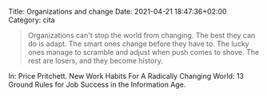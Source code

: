Title: Organizations and change
Date: 2021-04-21 18:47:36+02:00
Category: cita

> Organizations can't stop the world from changing. The best they can do is adapt. The smart ones change before they have to. The lucky ones manage to scramble and adjust when push     comes to shove. The rest are losers, and they become history.

In:  Price Pritchett. New Work Habits For A Radically Changing World: 13 Ground Rules for Job Success in the Information Age.



